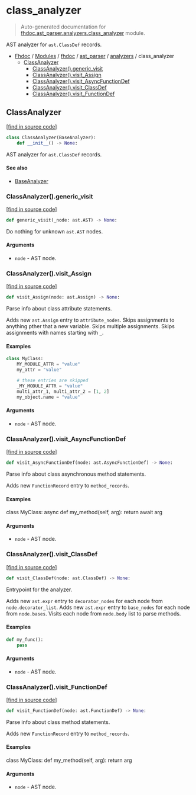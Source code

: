 # class_analyzer

> Auto-generated documentation for [fhdoc.ast_parser.analyzers.class_analyzer](../../../../fhdoc/ast_parser/analyzers/class_analyzer.py) module.

AST analyzer for `ast.ClassDef` records.

- [Fhdoc](../../../README.md#fhdoc-index) / [Modules](../../../MODULES.md#fhdoc-modules) / [fhdoc](../../index.md#fhdoc) / [ast_parser](../index.md#ast_parser) / [analyzers](index.md#analyzers) / class_analyzer
    - [ClassAnalyzer](#classanalyzer)
        - [ClassAnalyzer().generic_visit](#classanalyzergeneric_visit)
        - [ClassAnalyzer().visit_Assign](#classanalyzervisit_assign)
        - [ClassAnalyzer().visit_AsyncFunctionDef](#classanalyzervisit_asyncfunctiondef)
        - [ClassAnalyzer().visit_ClassDef](#classanalyzervisit_classdef)
        - [ClassAnalyzer().visit_FunctionDef](#classanalyzervisit_functiondef)

## ClassAnalyzer

[[find in source code]](../../../../fhdoc/ast_parser/analyzers/class_analyzer.py#L13)

```python
class ClassAnalyzer(BaseAnalyzer):
    def __init__() -> None:
```

AST analyzer for `ast.ClassDef` records.

#### See also

- [BaseAnalyzer](base_analyzer.md#baseanalyzer)

### ClassAnalyzer().generic_visit

[[find in source code]](../../../../fhdoc/ast_parser/analyzers/class_analyzer.py#L143)

```python
def generic_visit(_node: ast.AST) -> None:
```

Do nothing for unknown `ast.AST` nodes.

#### Arguments

- `node` - AST node.

### ClassAnalyzer().visit_Assign

[[find in source code]](../../../../fhdoc/ast_parser/analyzers/class_analyzer.py#L103)

```python
def visit_Assign(node: ast.Assign) -> None:
```

Parse info about class attribute statements.

Adds new `ast.Assign` entry to `attribute_nodes`.
Skips assignments to anything pther that a new variable.
Skips multiple assignments.
Skips assignments with names starting with `_`.

#### Examples

```python
class MyClass:
    MY_MODULE_ATTR = "value"
    my_attr = "value"

    # these entries are skipped
    _MY_MODULE_ATTR = "value"
    multi_attr_1, multi_attr_2 = [1, 2]
    my_object.name = "value"
```

#### Arguments

- `node` - AST node.

### ClassAnalyzer().visit_AsyncFunctionDef

[[find in source code]](../../../../fhdoc/ast_parser/analyzers/class_analyzer.py#L85)

```python
def visit_AsyncFunctionDef(node: ast.AsyncFunctionDef) -> None:
```

Parse info about class asynchronous method statements.

Adds new `FunctionRecord` entry to `method_records`.

#### Examples

class MyClass:
    async def my_method(self, arg):
        return await arg

#### Arguments

- `node` - AST node.

### ClassAnalyzer().visit_ClassDef

[[find in source code]](../../../../fhdoc/ast_parser/analyzers/class_analyzer.py#L26)

```python
def visit_ClassDef(node: ast.ClassDef) -> None:
```

Entrypoint for the analyzer.

Adds new `ast.expr` entry to `decorator_nodes` for each node
from `node.decorator_list`.
Adds new `ast.expr` entry to `base_nodes` for each node
from `node.bases`.
Visits each node from `node.body` list to parse methods.

#### Examples

```python
def my_func():
    pass
```

#### Arguments

- `node` - AST node.

### ClassAnalyzer().visit_FunctionDef

[[find in source code]](../../../../fhdoc/ast_parser/analyzers/class_analyzer.py#L67)

```python
def visit_FunctionDef(node: ast.FunctionDef) -> None:
```

Parse info about class method statements.

Adds new `FunctionRecord` entry to `method_records`.

#### Examples

class MyClass:
    def my_method(self, arg):
        return arg

#### Arguments

- `node` - AST node.
